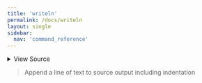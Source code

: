 ```yaml
---
title: 'writeln'
permalink: /docs/writeln
layout: single
sidebar:
  nav: 'command_reference'
---
```




<details>
  <summary>View Source</summary>

{% highlight sh %}

__SHELLPEN_SOURCES_TEXTS[$SHELLPEN_PEN_INDEX]+="$(!fn --shellpen-private writeDSL --getIndent)$*${NEWLINE}"
!fn --shellpen-private writeDSL --mark-last-not-empty
{% endhighlight %}

</details>



> Append a line of text to source output including indentation







